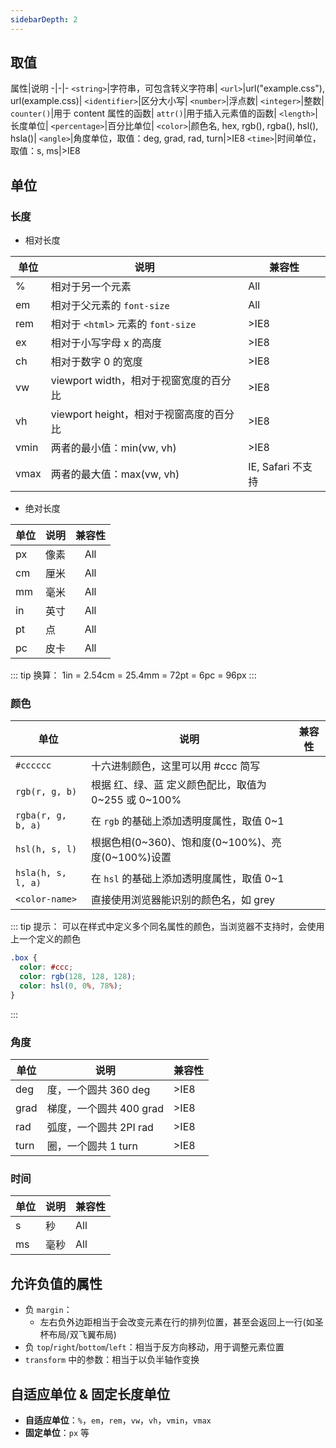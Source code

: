 ```yaml
---
sidebarDepth: 2
---
```


## 取值

属性|说明
-|-|-
`<string>`|字符串，可包含转义字符串|
`<url>`|url("example.css"), url(example.css)|
`<identifier>`|区分大小写|
`<number>`|浮点数|
`<integer>`|整数|
`counter()`|用于 content 属性的函数|
`attr()`|用于插入元素值的函数|
`<length>`|长度单位|
`<percentage>`|百分比单位|
`<color>`|颜色名, hex, rgb(), rgba(), hsl(), hsla()|
`<angle>`|角度单位，取值：deg, grad, rad, turn|>IE8
`<time>`|时间单位，取值：s, ms|>IE8




## 单位

### 长度

+ 相对长度

单位|说明|兼容性
-|-|-
%|相对于另一个元素|All
em|相对于父元素的 `font-size`|All
rem|相对于 `<html>` 元素的 `font-size`|>IE8
ex|相对于小写字母 x 的高度|>IE8
ch|相对于数字 0 的宽度|>IE8
vw|viewport width，相对于视窗宽度的百分比|>IE8
vh|viewport height，相对于视窗高度的百分比|>IE8
vmin|两者的最小值：min(vw, vh)|>IE8
vmax|两者的最大值：max(vw, vh)|IE, Safari 不支持


+ 绝对长度

单位|说明|兼容性
-|-|:-:
px|像素|All
cm|厘米|All
mm|毫米|All
in|英寸|All
pt|点|All
pc|皮卡|All

::: tip 换算：
1in = 2.54cm = 25.4mm = 72pt = 6pc = 96px
:::


### 颜色

单位|说明|兼容性
-|-|-
`#cccccc`|十六进制颜色，这里可以用 #ccc 简写|
`rgb(r, g, b)`|根据 红、绿、蓝 定义颜色配比，取值为 0~255 或 0~100%|
`rgba(r, g, b, a)`|在 `rgb` 的基础上添加透明度属性，取值 0~1|
`hsl(h, s, l)`|根据色相(0~360)、饱和度(0~100%)、亮度(0~100%)设置|
`hsla(h, s, l, a)`|在 `hsl` 的基础上添加透明度属性，取值 0~1|
`<color-name>`|直接使用浏览器能识别的颜色名，如 grey|

::: tip 提示：
可以在样式中定义多个同名属性的颜色，当浏览器不支持时，会使用上一个定义的颜色
```css
.box {
  color: #ccc;
  color: rgb(128, 128, 128);
  color: hsl(0, 0%, 78%);
}
```
:::



### 角度

单位|说明|兼容性
-|-|-
deg|度，一个圆共 360 deg|>IE8
grad|梯度，一个圆共 400 grad|>IE8
rad|弧度，一个圆共 2PI rad|>IE8
turn|圈，一个圆共 1 turn|>IE8


### 时间

单位|说明|兼容性
-|-|-
s|秒|All
ms|毫秒|All




## 允许负值的属性

+ 负 `margin`：
  + 左右负外边距相当于会改变元素在行的排列位置，甚至会返回上一行(如圣杯布局/双飞翼布局)
+ 负 `top`/`right`/`bottom`/`left`：相当于反方向移动，用于调整元素位置
+ `transform` 中的参数：相当于以负半轴作变换


## 自适应单位 & 固定长度单位

+ **自适应单位**：`%`，`em`，`rem`，`vw`，`vh`，`vmin`，`vmax`
+ **固定单位**：`px` 等